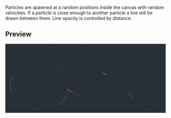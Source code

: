 Particles are spawned at a random positions inside the canvas with random velocities. If a particle is close enough to another particle a line will be drawn between them. Line opacity is controlled by distance.

## Preview
![alt text](https://github.com/FireFlame74/p5-Connected-Dots/blob/master/preview.gif "Preview")
